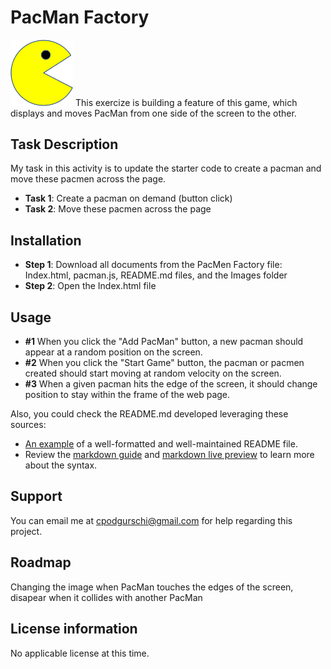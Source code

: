 # PacMan Factory
<img src="PacMan1.png" width='100'>
This exercize is building a feature of this game, which displays and moves PacMan from one side of the screen to the other. 

## Task Description

My task in this activity is to update the starter code to create a pacman and move these pacmen across the page.

* **Task 1**: Create a pacman on demand (button click) 
* **Task 2**: Move these pacmen across the page


 ## Installation

* **Step 1**: Download all documents from the PacMen Factory file: Index.html, pacman.js, README.md files, and the Images folder
* **Step 2**: Open the Index.html file

 ## Usage

* **#1** When you click the "Add PacMan" button, a new pacman should appear at a random position on the screen.
* **#2** When you click the "Start Game" button, the pacman or pacmen created should start moving at random velocity on the screen.
* **#3** When a given pacman hits the edge of the screen, it should change position to stay within the frame of the web page.

 Also, you could check the README.md developed leveraging these sources:
 * [An example](https://github.com/FortAwesome/Font-Awesome/blob/master/README.md) of a well-formatted and well-maintained README file.
 * Review the [markdown guide](https://www.markdownguide.org/basic-syntax/) and [markdown live preview](https://markdownlivepreview.com/) to learn more about the syntax.

## Support

You can email me at cpodgurschi@gmail.com for help regarding this project. 

## Roadmap

Changing the image when PacMan touches the edges of the screen, disapear when it collides with another PacMan

## License information
No applicable license at this time. 